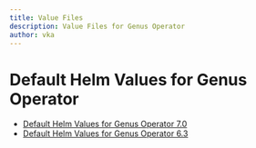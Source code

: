 ```yaml
---
title: Value Files
description: Value Files for Genus Operator
author: vka
---
```


# Default Helm Values for Genus Operator

- [Default Helm Values for Genus Operator 7.0](genus-operator-7.0.md)
- [Default Helm Values for Genus Operator 6.3](genus-operator-6.3.md)
